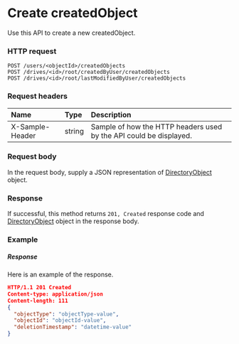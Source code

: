 # Create createdObject

Use this API to create a new createdObject.
### HTTP request
```http
POST /users/<objectId>/createdObjects
POST /drives/<id>/root/createdByUser/createdObjects
POST /drives/<id>/root/lastModifiedByUser/createdObjects

```
### Request headers
| Name       | Type | Description|
|:---------------|:--------|:----------|
| X-Sample-Header  | string  | Sample of how the HTTP headers used by the API could be displayed.|

### Request body
In the request body, supply a JSON representation of [DirectoryObject](../resources/directoryobject.md) object.


### Response
If successful, this method returns `201, Created` response code and [DirectoryObject](../resources/directoryobject.md) object in the response body.

### Example
##### Response
Here is an example of the response.
```json
HTTP/1.1 201 Created
Content-type: application/json
Content-length: 111
{
  "objectType": "objectType-value",
  "objectId": "objectId-value",
  "deletionTimestamp": "datetime-value"
}
```

<!-- uuid: f0cfb913-596e-4434-845c-0a285465a103
2015-10-09 16:05:03 UTC -->